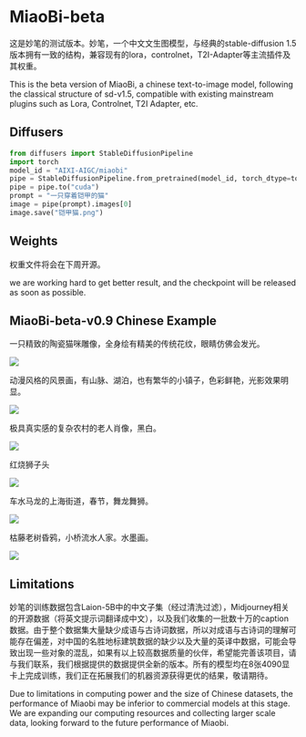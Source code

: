 # MiaoBi-beta
这是妙笔的测试版本。妙笔，一个中文文生图模型，与经典的stable-diffusion 1.5版本拥有一致的结构，兼容现有的lora，controlnet，T2I-Adapter等主流插件及其权重。

This is the beta version of MiaoBi, a chinese text-to-image model, following the classical structure of sd-v1.5, compatible with existing mainstream plugins such as Lora, Controlnet, T2I Adapter, etc.

## Diffusers
```py
from diffusers import StableDiffusionPipeline
import torch
model_id = "AIXI-AIGC/miaobi"
pipe = StableDiffusionPipeline.from_pretrained(model_id, torch_dtype=torch.float16)
pipe = pipe.to("cuda")
prompt = "一只穿着铠甲的猫"
image = pipe(prompt).images[0]  
image.save("铠甲猫.png")
```

## Weights
权重文件将会在下周开源。

we are working hard to get better result, and the checkpoint will be released as soon as possible.


## MiaoBi-beta-v0.9 Chinese Example

一只精致的陶瓷猫咪雕像，全身绘有精美的传统花纹，眼睛仿佛会发光。 

![](examples/fig1.png)


动漫风格的风景画，有山脉、湖泊，也有繁华的小镇子，色彩鲜艳，光影效果明显。 

![](examples/fig2.png)


极具真实感的复杂农村的老人肖像，黑白。  

![](examples/fig3.png)


红烧狮子头 

![](examples/fig4.png)


车水马龙的上海街道，春节，舞龙舞狮。 

![](examples/fig5.png)


枯藤老树昏鸦，小桥流水人家。水墨画。 

![](examples/fig6.png)



## Limitations
妙笔的训练数据包含Laion-5B中的中文子集（经过清洗过滤），Midjourney相关的开源数据（将英文提示词翻译成中文），以及我们收集的一批数十万的caption数据。由于整个数据集大量缺少成语与古诗词数据，所以对成语与古诗词的理解可能存在偏差，对中国的名胜地标建筑数据的缺少以及大量的英译中数据，可能会导致出现一些对象的混乱，如果有以上较高数据质量的伙伴，希望能完善该项目，请与我们联系，我们根据提供的数据提供全新的版本。所有的模型均在8张4090显卡上完成训练，我们正在拓展我们的机器资源获得更优的结果，敬请期待。

Due to limitations in computing power and the size of Chinese datasets, the performance of Miaobi may be inferior to commercial models at this stage. We are expanding our computing resources and collecting larger scale data, looking forward to the future performance of Miaobi.


